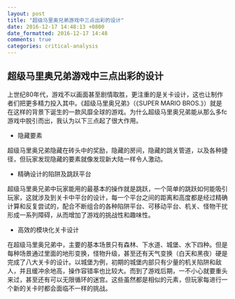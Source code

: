 ```yaml
---
layout: post
title: "超级马里奥兄弟游戏中三点出彩的设计"
date: 2016-12-17 14:48:13 +0800
date_formatted: 2016-12-17 14:48
comments: true
categories: critical-analysis 
---
```

超级马里奥兄弟游戏中三点出彩的设计
---
上世纪80年代，游戏不以画面甚至剧情取胜，更注重的是关卡设计，这也让制作者们把更多精力投入其中。《超级马里奥兄弟》（《SUPER MARIO BROS.》）就是在这样的背景下诞生的一款风靡全球的游戏。为什么超级马里奥兄弟能从那么多fc游戏中脱引而出，我认为以下三点起了很大作用。

* 隐藏要素

超级马里奥兄弟隐藏在砖头中的奖励，隐藏的房间，隐藏的跳关管道，以及各种捷径，但玩家发现隐藏的要素就像发现新大陆一样令人激动。

* 精确设计的陷阱及跳跃平台

超级马里奥兄弟中玩家能用的最基本的操作就是跳跃，一个简单的跳跃如何能吸引玩家，这就涉及到关卡中平台的设计，每一个平台之间的距离和高度都是经过精确计算和反复尝试的，配合不断组合的各种陷阱平台、可移动平台、机关、怪物干扰形成一系列障碍，从而增加了游戏的挑战性和趣味性。

* 高效的模块化关卡设计

在超级马里奥兄弟中，主要的基本场景只有森林、下水道、城堡、水下四种。但是每种场景通过里面的地形变换，怪物升级，甚至还有天气变换（白天和黑夜）硬是完成了八大关卡的设计。以城堡为例，初期的城堡内部只有少量的机关陷阱和敌人，并且缓冲余地高，操作容错率也比较大。而到了游戏后期，一不小心就要重头来过，甚至还有可以无限循环的迷宫。这些虽然都是相似的元素，但玩家每进行一个新的关卡时都会面临不一样的挑战。
